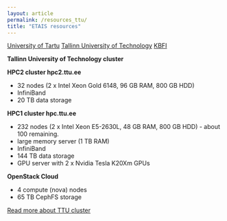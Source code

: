 ```yaml
---
layout: article
permalink: /resources_ttu/
title: "ETAIS resources"
---
```


<a href="../resources_ut/" class="btn-info"> University of Tartu</a>
<a href="../resources_ttu/" class="btn-success"> Tallinn University of Technology</a>
<a href="../resources_kbfi/" class="btn-info"> KBFI</a>

**Tallinn University of Technology cluster**

**HPC2 cluster hpc2.ttu.ee**
- 32 nodes (2 x Intel Xeon Gold 6148, 96 GB RAM, 800 GB HDD)
- InfiniBand
- 20 TB data storage

**HPC1 cluster hpc.ttu.ee** 
- 232 nodes (2 x Intel Xeon E5-2630L, 48 GB RAM, 800 GB HDD) - about 100 remaining.
- large memory server (1 TB RAM)  
- InfiniBand  
- 144 TB data storage  
- GPU server with 2 x Nvidia Tesla K20Xm GPUs

**OpenStack Cloud**
- 4 compute (nova) nodes
- 65 TB CephFS storage

[Read more about TTU cluster](https://wiki.ttu.ee/it/en/hpc "TTU HPC info")


